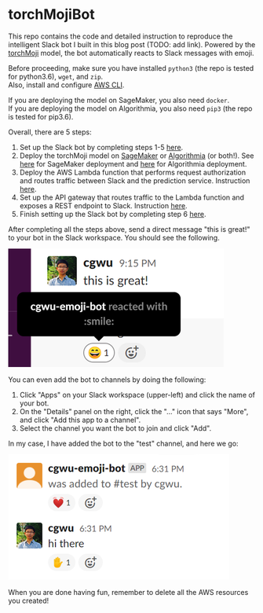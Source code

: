 # torchMojiBot

This repo contains the code and detailed instruction to reproduce the intelligent Slack bot I built in this blog post (TODO: add link). Powered by the [torchMoji](https://github.com/cw75/torchMoji) model, the bot automatically reacts to Slack messages with emoji.

Before proceeding, make sure you have installed `python3` (the repo is tested for python3.6), `wget`, and `zip`.  
Also, install and configure [AWS CLI](https://docs.aws.amazon.com/cli/latest/userguide/cli-chap-install.html).

If you are deploying the model on SageMaker, you also need `docker`.  
If you are deploying the model on Algorithmia, you also need `pip3` (the repo is tested for pip3.6).

Overall, there are 5 steps:
1. Set up the Slack bot by completing steps 1-5 [here](https://github.com/cw75/torchMojiBot/tree/master/slack).
2. Deploy the torchMoji model on [SageMaker](https://aws.amazon.com/sagemaker/) or [Algorithmia](https://algorithmia.com/) (or both!). See [here](https://github.com/cw75/torchMojiBot/tree/master/sagemaker) for SageMaker deployment and [here](https://github.com/cw75/torchMojiBot/tree/master/algorithmia) for Algorithmia deployment.
3. Deploy the AWS Lambda function that performs request authorization and routes traffic between Slack and the prediction service. Instruction [here](https://github.com/cw75/torchMojiBot/tree/master/lambda).
4. Set up the API gateway that routes traffic to the Lambda function and exposes a REST endpoint to Slack. Instruction [here](https://github.com/cw75/torchMojiBot/tree/master/api-gateway).
5. Finish setting up the Slack bot by completing step 6 [here](https://github.com/cw75/torchMojiBot/tree/master/slack).

After completing all the steps above, send a direct message "this is great!" to your bot in the Slack workspace. You should see the following.

![Slack](https://github.com/cw75/torchMojiBot/blob/master/images/slack.png)

You can even add the bot to channels by doing the following:
1. Click "Apps" on your Slack workspace (upper-left) and click the name of your bot.
2. On the "Details" panel on the right, click the "..." icon that says "More", and click "Add this app to a channel".
3. Select the channel you want the bot to join and click "Add".

In my case, I have added the bot to the "test" channel, and here we go:

![Slack-channel](https://github.com/cw75/torchMojiBot/blob/master/images/slack-channel.png)

When you are done having fun, remember to delete all the AWS resources you created!
